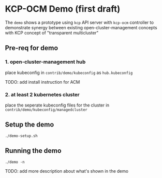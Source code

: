 # KCP-OCM Demo (first draft)

The `demo` shows a prototype using `kcp` API server with `kcp-ocm` controller to demonstrate synergy between existing open-cluster-management concepts with KCP concept of "transparent multicluster"

## Pre-req for demo
### 1. open-cluster-management hub
place kubeconfig in `contrib/demo/kubeconfig` as `hub.kubeconfig`

TODO: add install instruction for ACM

### 2. at least 2 kubernetes cluster
place the seperate kubeconfig files for the cluster in `contrib/demo/kubeconfig/managedcluster`

## Setup the demo
```
./demo-setup.sh
```

## Running the demo
```
./demo -n
```

TODO: add more description about what's shown in the demo
